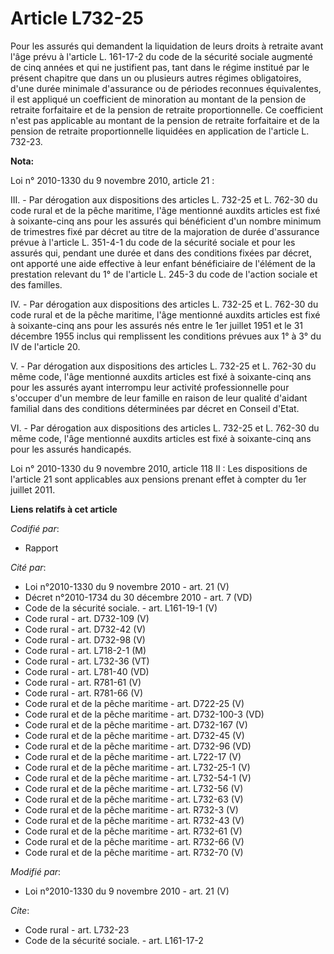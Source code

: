 # Article L732-25

Pour les assurés qui demandent la liquidation de leurs droits à retraite avant l'âge prévu à l'article L. 161-17-2 du code de
la sécurité sociale augmenté de cinq années et qui ne justifient pas, tant dans le régime institué par le présent chapitre
que dans un ou plusieurs autres régimes obligatoires, d'une durée minimale d'assurance ou de périodes reconnues équivalentes,
il est appliqué un coefficient de minoration au montant de la pension de retraite forfaitaire et de la pension de retraite
proportionnelle. Ce coefficient n'est pas applicable au montant de la pension de retraite forfaitaire et de la pension de
retraite proportionnelle liquidées en application de l'article L. 732-23.

**Nota:**

Loi n° 2010-1330 du 9 novembre 2010, article 21 : 

III. - Par dérogation aux dispositions des articles L. 732-25 et L. 762-30 du code rural et de la pêche maritime, l'âge
mentionné auxdits articles est fixé à soixante-cinq ans pour les assurés qui bénéficient d'un nombre minimum de trimestres
fixé par décret au titre de la majoration de durée d'assurance prévue à l'article L. 351-4-1 du code de la sécurité sociale
et pour les assurés qui, pendant une durée et dans des conditions fixées par décret, ont apporté une aide effective à leur
enfant bénéficiaire de l'élément de la prestation relevant du 1° de l'article L. 245-3 du code de l'action sociale et des
familles.

IV. - Par dérogation aux dispositions des articles L. 732-25 et L. 762-30 du code rural et de la pêche maritime, l'âge
mentionné auxdits articles est fixé à soixante-cinq ans pour les assurés nés entre le 1er juillet 1951 et le 31 décembre 1955
inclus qui remplissent les conditions prévues aux 1° à 3° du IV de l'article 20.

V. - Par dérogation aux dispositions des articles L. 732-25 et L. 762-30 du même code, l'âge mentionné auxdits articles est
fixé à soixante-cinq ans pour les assurés ayant interrompu leur activité professionnelle pour s'occuper d'un membre de leur
famille en raison de leur qualité d'aidant familial dans des conditions déterminées par décret en Conseil d'Etat.

VI. - Par dérogation aux dispositions des articles L. 732-25 et L. 762-30 du même code, l'âge mentionné auxdits articles est
fixé à soixante-cinq ans pour les assurés handicapés.

Loi n° 2010-1330 du 9 novembre 2010, article 118 II : Les dispositions de l'article 21 sont applicables aux pensions prenant
effet à compter du 1er juillet 2011.

**Liens relatifs à cet article**

_Codifié par_:

  - Rapport

_Cité par_:

  - Loi n°2010-1330 du 9 novembre 2010 - art. 21 (V)
  - Décret n°2010-1734 du 30 décembre 2010 - art. 7 (VD)
  - Code de la sécurité sociale. - art. L161-19-1 (V)
  - Code rural - art. D732-109 (V)
  - Code rural - art. D732-42 (V)
  - Code rural - art. D732-98 (V)
  - Code rural - art. L718-2-1 (M)
  - Code rural - art. L732-36 (VT)
  - Code rural - art. L781-40 (VD)
  - Code rural - art. R781-61 (V)
  - Code rural - art. R781-66 (V)
  - Code rural et de la pêche maritime - art. D722-25 (V)
  - Code rural et de la pêche maritime - art. D732-100-3 (VD)
  - Code rural et de la pêche maritime - art. D732-167 (V)
  - Code rural et de la pêche maritime - art. D732-45 (V)
  - Code rural et de la pêche maritime - art. D732-96 (VD)
  - Code rural et de la pêche maritime - art. L722-17 (V)
  - Code rural et de la pêche maritime - art. L732-25-1 (V)
  - Code rural et de la pêche maritime - art. L732-54-1 (V)
  - Code rural et de la pêche maritime - art. L732-56 (V)
  - Code rural et de la pêche maritime - art. L732-63 (V)
  - Code rural et de la pêche maritime - art. R732-3 (V)
  - Code rural et de la pêche maritime - art. R732-43 (V)
  - Code rural et de la pêche maritime - art. R732-61 (V)
  - Code rural et de la pêche maritime - art. R732-66 (V)
  - Code rural et de la pêche maritime - art. R732-70 (V)

_Modifié par_:

  - Loi n°2010-1330 du 9 novembre 2010 - art. 21 (V)

_Cite_:

  - Code rural - art. L732-23
  - Code de la sécurité sociale. - art. L161-17-2
